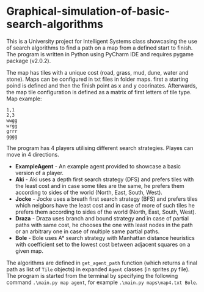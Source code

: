 # Graphical-simulation-of-basic-search-algorithms

This is a University project for Intelligent Systems class showcasing the use of search algorithms to find a path on a map from a defined start to finish. The program is written in Python using PyCharm IDE and requires pygame package (v2.0.2). 

The map has tiles with a unique cost (road, grass, mud, dune, water and stone). Maps can be configured in txt files in folder maps. first a starting poind is defined and then the finish point as x and y coorinates. Afterwards, the map tile configuration is defined as a matrix of first letters of tile type. Map example:
```
1,1
2,3
wwgg
wrgg
grrr
gggg
```

The program has 4 players utilising different search strategies. Playes can move in 4 directions.
  - **ExampleAgent** - An example agent provided to showcase a basic version of a player.
  - **Aki** - Aki uses a depth first search strategy (DFS) and prefers tiles with the least cost and in case some tiles are the same, he prefers them according to sides of the                   world (North, East, South, West).
  - **Jocke** - Jocke uses a breath first search strategy (BFS) and prefers tiles which neigbors have the least cost and in case of more of such tiles he prefers them according to                 sides of the world (North, East, South, West).
  - **Draza** - Draza uses branch and bound strategy and in case of partial paths with same cost, he chooses the one with least nodes in the path or an arbitrary one in case of                    multiple same partial paths.
  - **Bole** - Bole uses A* search strategy with Manhattan distance heuristics with coefficient set to the lowest cost between adjacent squares on a given map.
  
The algorithms are defined in `get_agent_path` function (which returns a final path as list of `Tile` objects) in expanded `Agent` classes (in sprites.py file). The program is started from the terminal by specifying the following command `.\main.py map agent`, for example `.\main.py maps\map4.txt Bole`.

